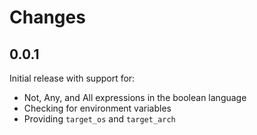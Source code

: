 # Changes

## 0.0.1

Initial release with support for:

* Not, Any, and All expressions in the boolean language
* Checking for environment variables
* Providing `target_os` and `target_arch`
